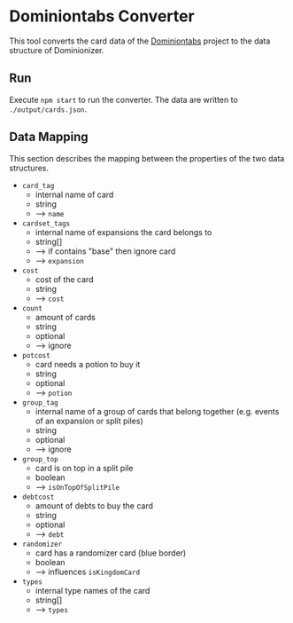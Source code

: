 # Dominiontabs Converter

This tool converts the card data of the [Dominiontabs](https://github.com/sumpfork/dominiontabs) project to the data structure of Dominionizer.

## Run

Execute `npm start` to run the converter. The data are written to `./output/cards.json`.

## Data Mapping

This section describes the mapping between the properties of the two data structures.

-   `card_tag`
    -   internal name of card
    -   string
    -   --> `name`
-   `cardset_tags`
    -   internal name of expansions the card belongs to
    -   string[]
    -   --> if contains "base" then ignore card
    -   --> `expansion`
-   `cost`
    -   cost of the card
    -   string
    -   --> `cost`
-   `count`
    -   amount of cards
    -   string
    -   optional
    -   --> ignore
-   `potcost`
    -   card needs a potion to buy it
    -   string
    -   optional
    -   --> `potion`
-   `group_tag`
    -   internal name of a group of cards that belong together (e.g. events of an expansion or split piles)
    -   string
    -   optional
    -   --> ignore
-   `group_top`
    -   card is on top in a split pile
    -   boolean
    -   --> `isOnTopOfSplitPile`
-   `debtcost`
    -   amount of debts to buy the card
    -   string
    -   optional
    -   --> `debt`
-   `randomizer`
    -   card has a randomizer card (blue border)
    -   boolean
    -   --> influences `isKingdomCard`
-   `types`
    -   internal type names of the card
    -   string[]
    -   --> `types`
